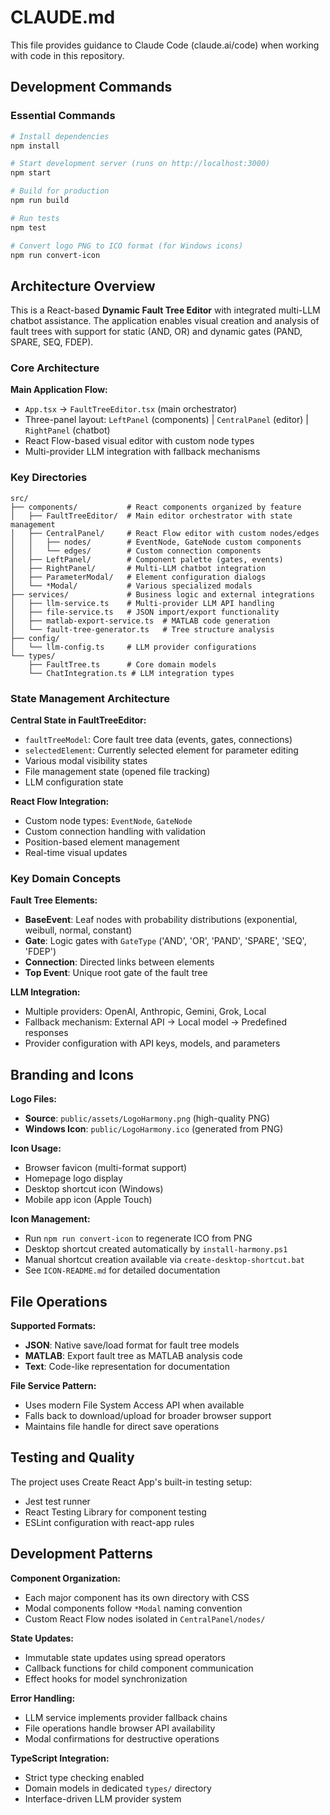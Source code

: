 # CLAUDE.md

This file provides guidance to Claude Code (claude.ai/code) when working with code in this repository.

## Development Commands

### Essential Commands
```bash
# Install dependencies
npm install

# Start development server (runs on http://localhost:3000)
npm start

# Build for production
npm run build

# Run tests
npm test

# Convert logo PNG to ICO format (for Windows icons)
npm run convert-icon
```

## Architecture Overview

This is a React-based **Dynamic Fault Tree Editor** with integrated multi-LLM chatbot assistance. The application enables visual creation and analysis of fault trees with support for static (AND, OR) and dynamic gates (PAND, SPARE, SEQ, FDEP).

### Core Architecture

**Main Application Flow:**
- `App.tsx` → `FaultTreeEditor.tsx` (main orchestrator)
- Three-panel layout: `LeftPanel` (components) | `CentralPanel` (editor) | `RightPanel` (chatbot)
- React Flow-based visual editor with custom node types
- Multi-provider LLM integration with fallback mechanisms

### Key Directories

```
src/
├── components/           # React components organized by feature
│   ├── FaultTreeEditor/  # Main editor orchestrator with state management
│   ├── CentralPanel/     # React Flow editor with custom nodes/edges
│   │   ├── nodes/        # EventNode, GateNode custom components
│   │   └── edges/        # Custom connection components
│   ├── LeftPanel/        # Component palette (gates, events)
│   ├── RightPanel/       # Multi-LLM chatbot integration
│   ├── ParameterModal/   # Element configuration dialogs
│   └── *Modal/           # Various specialized modals
├── services/             # Business logic and external integrations
│   ├── llm-service.ts    # Multi-provider LLM API handling
│   ├── file-service.ts   # JSON import/export functionality
│   ├── matlab-export-service.ts  # MATLAB code generation
│   └── fault-tree-generator.ts   # Tree structure analysis
├── config/
│   └── llm-config.ts     # LLM provider configurations
└── types/
    ├── FaultTree.ts      # Core domain models
    └── ChatIntegration.ts # LLM integration types
```

### State Management Architecture

**Central State in FaultTreeEditor:**
- `faultTreeModel`: Core fault tree data (events, gates, connections)
- `selectedElement`: Currently selected element for parameter editing
- Various modal visibility states
- File management state (opened file tracking)
- LLM configuration state

**React Flow Integration:**
- Custom node types: `EventNode`, `GateNode` 
- Custom connection handling with validation
- Position-based element management
- Real-time visual updates

### Key Domain Concepts

**Fault Tree Elements:**
- **BaseEvent**: Leaf nodes with probability distributions (exponential, weibull, normal, constant)
- **Gate**: Logic gates with `GateType` ('AND', 'OR', 'PAND', 'SPARE', 'SEQ', 'FDEP')
- **Connection**: Directed links between elements
- **Top Event**: Unique root gate of the fault tree

**LLM Integration:**
- Multiple providers: OpenAI, Anthropic, Gemini, Grok, Local
- Fallback mechanism: External API → Local model → Predefined responses
- Provider configuration with API keys, models, and parameters

## Branding and Icons

**Logo Files:**
- **Source**: `public/assets/LogoHarmony.png` (high-quality PNG)
- **Windows Icon**: `public/LogoHarmony.ico` (generated from PNG)

**Icon Usage:**
- Browser favicon (multi-format support)
- Homepage logo display
- Desktop shortcut icon (Windows)
- Mobile app icon (Apple Touch)

**Icon Management:**
- Run `npm run convert-icon` to regenerate ICO from PNG
- Desktop shortcut created automatically by `install-harmony.ps1`
- Manual shortcut creation available via `create-desktop-shortcut.bat`
- See `ICON-README.md` for detailed documentation

## File Operations

**Supported Formats:**
- **JSON**: Native save/load format for fault tree models
- **MATLAB**: Export fault tree as MATLAB analysis code
- **Text**: Code-like representation for documentation

**File Service Pattern:**
- Uses modern File System Access API when available
- Falls back to download/upload for broader browser support
- Maintains file handle for direct save operations

## Testing and Quality

The project uses Create React App's built-in testing setup:
- Jest test runner
- React Testing Library for component testing
- ESLint configuration with react-app rules

## Development Patterns

**Component Organization:**
- Each major component has its own directory with CSS
- Modal components follow `*Modal` naming convention
- Custom React Flow nodes isolated in `CentralPanel/nodes/`

**State Updates:**
- Immutable state updates using spread operators
- Callback functions for child component communication
- Effect hooks for model synchronization

**Error Handling:**
- LLM service implements provider fallback chains
- File operations handle browser API availability
- Modal confirmations for destructive operations

**TypeScript Integration:**
- Strict type checking enabled
- Domain models in dedicated `types/` directory
- Interface-driven LLM provider system